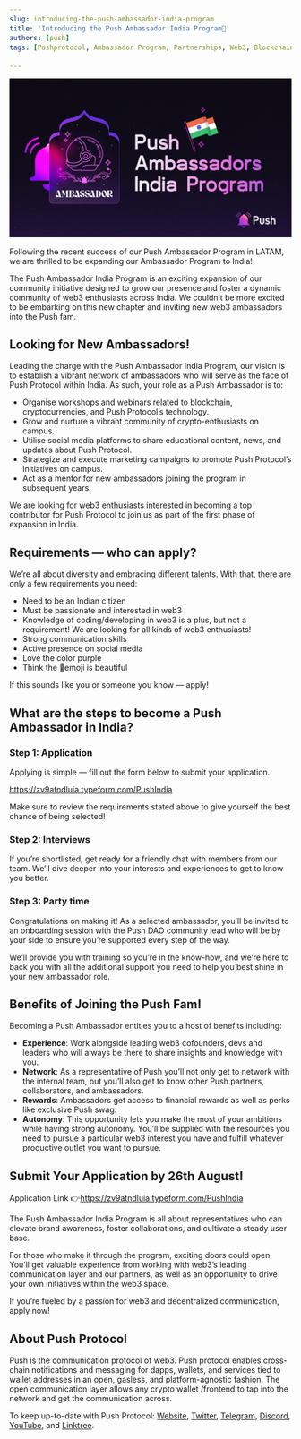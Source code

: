 ```yaml
---
slug: introducing-the-push-ambassador-india-program
title: 'Introducing the Push Ambassador India Program🌸'
authors: [push]
tags: [Pushprotocol, Ambassador Program, Partnerships, Web3, Blockchain Technologies]

---
```


![Docusaurus Image](./cover-image.png)

Following the recent success of our Push Ambassador Program in LATAM, we are thrilled to be expanding our Ambassador Program to India!

The Push Ambassador India Program is an exciting expansion of our community initiative designed to grow our presence and foster a dynamic community of web3 enthusiasts across India. We couldn’t be more excited to be embarking on this new chapter and inviting new web3 ambassadors into the Push fam.

## Looking for New Ambassadors!
Leading the charge with the Push Ambassador India Program, our vision is to establish a vibrant network of ambassadors who will serve as the face of Push Protocol within India. As such, your role as a Push Ambassador is to:

- Organise workshops and webinars related to blockchain, cryptocurrencies, and Push Protocol’s technology.
- Grow and nurture a vibrant community of crypto-enthusiasts on campus.
- Utilise social media platforms to share educational content, news, and updates about Push Protocol.
- Strategize and execute marketing campaigns to promote Push Protocol’s initiatives on campus.
- Act as a mentor for new ambassadors joining the program in subsequent years.

We are looking for web3 enthusiasts interested in becoming a top contributor for Push Protocol to join us as part of the first phase of expansion in India.

## Requirements — who can apply?
We’re all about diversity and embracing different talents. With that, there are only a few requirements you need:

- Need to be an Indian citizen
- Must be passionate and interested in web3
- Knowledge of coding/developing in web3 is a plus, but not a requirement! We are looking for all kinds of web3 enthusiasts!
- Strong communication skills
- Active presence on social media
- Love the color purple
- Think the 🔔emoji is beautiful

If this sounds like you or someone you know — apply!

## What are the steps to become a Push Ambassador in India?
### Step 1: Application
Applying is simple — fill out the form below to submit your application.

https://zv9atndluia.typeform.com/PushIndia

Make sure to review the requirements stated above to give yourself the best chance of being selected!

### Step 2: Interviews
If you’re shortlisted, get ready for a friendly chat with members from our team. We’ll dive deeper into your interests and experiences to get to know you better.

### Step 3: Party time
Congratulations on making it! As a selected ambassador, you’ll be invited to an onboarding session with the Push DAO community lead who will be by your side to ensure you’re supported every step of the way.

We’ll provide you with training so you’re in the know-how, and we’re here to back you with all the additional support you need to help you best shine in your new ambassador role.

## Benefits of Joining the Push Fam!
Becoming a Push Ambassador entitles you to a host of benefits including:

- <b>Experience</b>: Work alongside leading web3 cofounders, devs and leaders who will always be there to share insights and knowledge with you.
- <b>Network</b>: As a representative of Push you’ll not only get to network with the internal team, but you’ll also get to know other Push partners, collaborators, and ambassadors.
- <b>Rewards</b>: Ambassadors get access to financial rewards as well as perks like exclusive Push swag.
- <b>Autonomy</b>: This opportunity lets you make the most of your ambitions while having strong autonomy. You’ll be supplied with the resources you need to pursue a particular web3 interest you have and fulfill whatever productive outlet you want to pursue.

## Submit Your Application by 26th August!
Application Link 👉https://zv9atndluia.typeform.com/PushIndia

The Push Ambassador India Program is all about representatives who can elevate brand awareness, foster collaborations, and cultivate a steady user base.

For those who make it through the program, exciting doors could open. You’ll get valuable experience from working with web3’s leading communication layer and our partners, as well as an opportunity to drive your own initiatives within the web3 space.

If you’re fueled by a passion for web3 and decentralized communication, apply now!





## About Push Protocol

Push is the communication protocol of web3. Push protocol enables cross-chain notifications and messaging for dapps, wallets, and services tied to wallet addresses in an open, gasless, and platform-agnostic fashion. The open communication layer allows any crypto wallet /frontend to tap into the network and get the communication across.

To keep up-to-date with Push Protocol: [Website](https://push.org/), [Twitter](https://twitter.com/pushprotocol), [Telegram](https://t.me/epnsproject), [Discord](https://discord.gg/pushprotocol), [YouTube](https://www.youtube.com/c/EthereumPushNotificationService), and [Linktree](https://linktr.ee/pushprotocol).